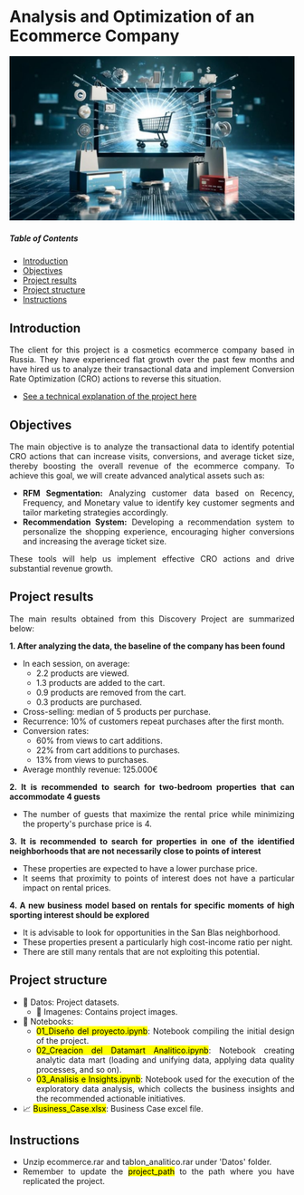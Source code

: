 # Analysis and Optimization of an Ecommerce Company

![featured](https://github.com/pabloelt/analysis-and-optimization-of-an-ecommerce-company//blob/main/Datos/Imagenes/featured.jpg?raw=true)

##### Table of Contents 
* [Introduction](#introduction)
* [Objectives](#objectives)
* [Project results](#project-results)
* [Project structure](#project-structure)
* [Instructions](#instructions)

<div align="justify">
 
## Introduction

The client for this project is a cosmetics ecommerce company based in Russia. They have experienced flat growth over the past few months and have hired us to analyze their transactional data and implement Conversion Rate Optimization (CRO) actions to reverse this situation.

 * [See a technical explanation of the project here](https://pabloelt.github.io/project/project3/)

## Objectives

The main objective is to analyze the transactional data to identify potential CRO actions that can increase visits, conversions, and average ticket size, thereby boosting the overall revenue of the ecommerce company. To achieve this goal, we will create advanced analytical assets such as:

* **RFM Segmentation:** Analyzing customer data based on Recency, Frequency, and Monetary value to identify key customer segments and tailor marketing strategies accordingly.
* **Recommendation System:** Developing a recommendation system to personalize the shopping experience, encouraging higher conversions and increasing the average ticket size.

These tools will help us implement effective CRO actions and drive substantial revenue growth.

## Project results

The main results obtained from this Discovery Project are summarized below:

**1. After analyzing the data, the baseline of the company has been found**
* In each session, on average:
  * 2.2 products are viewed.
  * 1.3 products are added to the cart.
  * 0.9 products are removed from the cart.
  * 0.3 products are purchased.
* Cross-selling: median of 5 products per purchase.
* Recurrence: 10% of customers repeat purchases after the first month.
* Conversion rates:
  * 60% from views to cart additions.
  * 22% from cart additions to purchases.
  * 13% from views to purchases.
* Average monthly revenue: 125.000€

**2. It is recommended to search for two-bedroom properties that can accommodate 4 guests**
* The number of guests that maximize the rental price while minimizing the property's purchase price is 4.

**3. It is recommended to search for properties in one of the identified neighborhoods that are not necessarily close to points of interest**
* These properties are expected to have a lower purchase price.
* It seems that proximity to points of interest does not have a particular impact on rental prices.
  
**4. A new business model based on rentals for specific moments of high sporting interest should be explored**
* It is advisable to look for opportunities in the San Blas neighborhood.
* These properties present a particularly high cost-income ratio per night.
* There are still many rentals that are not exploiting this potential.

## Project structure

* 📁 Datos: Project datasets.
  * 📁 Imagenes: Contains project images.
* 📁 Notebooks:
  * <mark>01_Diseño del proyecto.ipynb</mark>: Notebook compiling the initial design of the project.
  * <mark>02_Creacion del Datamart Analitico.ipynb</mark>: Notebook creating analytic data mart (loading and unifying data, applying data quality processes, and so on).
  * <mark>03_Analisis e Insights.ipynb</mark>: Notebook used for the execution of the exploratory data analysis, which collects the business insights and the recommended actionable initiatives.
* 📈 <mark>Business_Case.xlsx</mark>: Business Case excel file.

## Instructions

* Unzip ecommerce.rar and tablon_analitico.rar under 'Datos' folder.
* Remember to update the <mark>project_path</mark> to the path where you have replicated the project.

</div>
